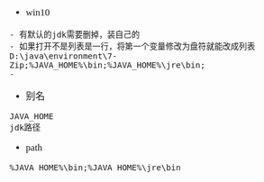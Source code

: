 <span  style="font-family: Simsun,serif; font-size: 17px; ">

- win10
~~~
- 有默认的jdk需要删掉，装自己的
- 如果打开不是列表是一行，将第一个变量修改为盘符就能改成列表
D:\java\environment\7-Zip;%JAVA_HOME%\bin;%JAVA_HOME%\jre\bin;
- 
~~~
- 别名
~~~
JAVA_HOME
jdk路径
~~~
- path
~~~
%JAVA_HOME%\bin;%JAVA_HOME%\jre\bin
~~~



</span>